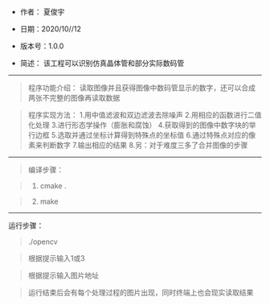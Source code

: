 		

		
- 作者： 夏俊宇
		
- 日期：2020/10//12
		
- 版本号：1.0.0
		
- 简述： 该工程可以识别仿真晶体管和部分实际数码管
		

		
---
		

		
> 程序功能介绍：
  读取图像并且获得图像中数码管显示的数字，还可以合成两张不完整的图像再读取数据
		
> 程序实现方法：
   1.用中值滤波和双边滤波去除噪声
   2.用相应的函数进行二值化处理
   3.进行形态学操作（膨胀和腐蚀）
   4.获取得到的图像中数字块的举行边框
   5.选取并通过坐标计算得到特殊点的坐标值
   6.通过特殊点对应的像素来判断数字
   7.输出相应的结果
   8.另：对于难度三多了合并图像的步骤
		
		

		
	
---
		

		
>编译步骤：
		
>
		
>1. cmake .
		
>2. make
		

		
		
***
		
运行步骤：
>./opencv
		
>根据提示输入1或3

>根据提示输入图片地址
				
> 运行结束后会有每个处理过程的图片出现，同时终端上也会现实读取结果
